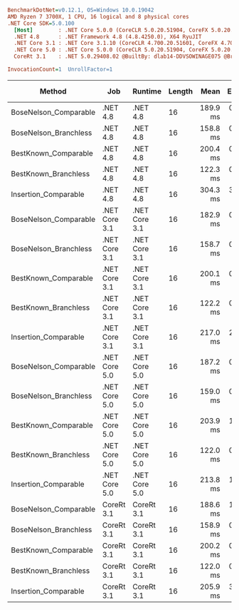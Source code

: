 ``` ini

BenchmarkDotNet=v0.12.1, OS=Windows 10.0.19042
AMD Ryzen 7 3700X, 1 CPU, 16 logical and 8 physical cores
.NET Core SDK=5.0.100
  [Host]        : .NET Core 5.0.0 (CoreCLR 5.0.20.51904, CoreFX 5.0.20.51904), X64 RyuJIT
  .NET 4.8      : .NET Framework 4.8 (4.8.4250.0), X64 RyuJIT
  .NET Core 3.1 : .NET Core 3.1.10 (CoreCLR 4.700.20.51601, CoreFX 4.700.20.51901), X64 RyuJIT
  .NET Core 5.0 : .NET Core 5.0.0 (CoreCLR 5.0.20.51904, CoreFX 5.0.20.51904), X64 RyuJIT
  CoreRt 3.1    : .NET 5.0.29408.02 @BuiltBy: dlab14-DDVSOWINAGE075 @Branch: master @Commit: 4ce1c21ac0d4d1a3b7f7a548214966f69ac9f199, X64 AOT

InvocationCount=1  UnrollFactor=1  

```
|                Method |           Job |       Runtime | Length |     Mean |   Error |  StdDev | Gen 0 | Gen 1 | Gen 2 | Allocated |
|---------------------- |-------------- |-------------- |------- |---------:|--------:|--------:|------:|------:|------:|----------:|
| BoseNelson_Comparable |      .NET 4.8 |      .NET 4.8 |     16 | 189.9 ms | 0.91 ms | 0.85 ms |     - |     - |     - |         - |
| BoseNelson_Branchless |      .NET 4.8 |      .NET 4.8 |     16 | 158.8 ms | 0.20 ms | 0.18 ms |     - |     - |     - |         - |
|  BestKnown_Comparable |      .NET 4.8 |      .NET 4.8 |     16 | 200.4 ms | 0.93 ms | 0.87 ms |     - |     - |     - |         - |
|  BestKnown_Branchless |      .NET 4.8 |      .NET 4.8 |     16 | 122.3 ms | 0.08 ms | 0.07 ms |     - |     - |     - |         - |
|  Insertion_Comparable |      .NET 4.8 |      .NET 4.8 |     16 | 304.3 ms | 3.46 ms | 3.07 ms |     - |     - |     - |         - |
| BoseNelson_Comparable | .NET Core 3.1 | .NET Core 3.1 |     16 | 182.9 ms | 0.55 ms | 0.46 ms |     - |     - |     - |         - |
| BoseNelson_Branchless | .NET Core 3.1 | .NET Core 3.1 |     16 | 158.7 ms | 0.32 ms | 0.28 ms |     - |     - |     - |         - |
|  BestKnown_Comparable | .NET Core 3.1 | .NET Core 3.1 |     16 | 200.1 ms | 0.24 ms | 0.19 ms |     - |     - |     - |         - |
|  BestKnown_Branchless | .NET Core 3.1 | .NET Core 3.1 |     16 | 122.2 ms | 0.14 ms | 0.12 ms |     - |     - |     - |         - |
|  Insertion_Comparable | .NET Core 3.1 | .NET Core 3.1 |     16 | 217.0 ms | 2.18 ms | 2.04 ms |     - |     - |     - |    1336 B |
| BoseNelson_Comparable | .NET Core 5.0 | .NET Core 5.0 |     16 | 187.2 ms | 0.69 ms | 0.65 ms |     - |     - |     - |         - |
| BoseNelson_Branchless | .NET Core 5.0 | .NET Core 5.0 |     16 | 159.0 ms | 0.28 ms | 0.26 ms |     - |     - |     - |         - |
|  BestKnown_Comparable | .NET Core 5.0 | .NET Core 5.0 |     16 | 203.9 ms | 1.18 ms | 1.05 ms |     - |     - |     - |         - |
|  BestKnown_Branchless | .NET Core 5.0 | .NET Core 5.0 |     16 | 122.0 ms | 0.13 ms | 0.11 ms |     - |     - |     - |         - |
|  Insertion_Comparable | .NET Core 5.0 | .NET Core 5.0 |     16 | 213.8 ms | 1.37 ms | 1.07 ms |     - |     - |     - |         - |
| BoseNelson_Comparable |    CoreRt 3.1 |    CoreRt 3.1 |     16 | 188.6 ms | 1.26 ms | 1.12 ms |     - |     - |     - |         - |
| BoseNelson_Branchless |    CoreRt 3.1 |    CoreRt 3.1 |     16 | 158.9 ms | 0.41 ms | 0.37 ms |     - |     - |     - |         - |
|  BestKnown_Comparable |    CoreRt 3.1 |    CoreRt 3.1 |     16 | 200.2 ms | 0.78 ms | 0.73 ms |     - |     - |     - |         - |
|  BestKnown_Branchless |    CoreRt 3.1 |    CoreRt 3.1 |     16 | 122.0 ms | 0.18 ms | 0.15 ms |     - |     - |     - |         - |
|  Insertion_Comparable |    CoreRt 3.1 |    CoreRt 3.1 |     16 | 205.9 ms | 3.40 ms | 3.01 ms |     - |     - |     - |         - |
